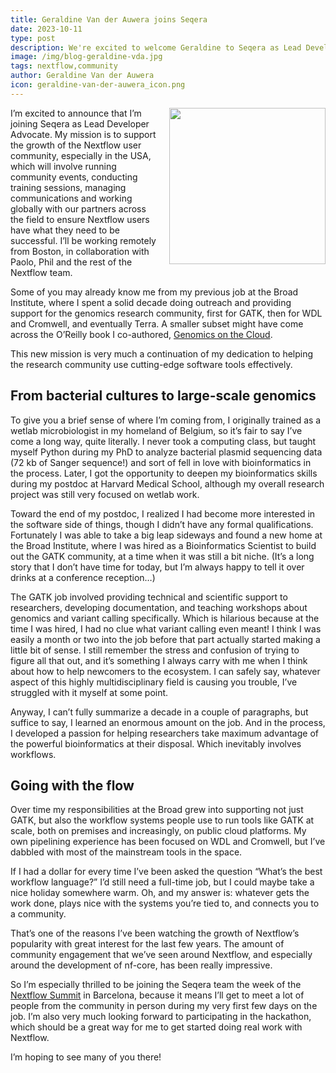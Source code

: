 ```yaml
---
title: Geraldine Van der Auwera joins Seqera
date: 2023-10-11
type: post
description: We're excited to welcome Geraldine to Seqera as Lead Developer Advocate to help the Nextflow community in the USA grow and thrive!
image: /img/blog-geraldine-vda.jpg
tags: nextflow,community
author: Geraldine Van der Auwera
icon: geraldine-van-der-auwera_icon.png
---
```


<img src="/img/geraldine-van-der-auwera.jpg" style="float:right;width:250px;margin: 0 0 15px 15px"></img>

I’m excited to announce that I’m joining Seqera as Lead Developer Advocate. My mission is to support the growth of the Nextflow user community, especially in the USA, which will involve running community events, conducting training sessions, managing communications and working globally with our partners across the field to ensure Nextflow users have what they need to be successful. I’ll be working remotely from Boston, in collaboration with Paolo, Phil and the rest of the Nextflow team.

Some of you may already know me from my previous job at the Broad Institute, where I spent a solid decade doing outreach and providing support for the genomics research community, first for GATK, then for WDL and Cromwell, and eventually Terra. A smaller subset might have come across the O’Reilly book I co-authored, [Genomics on the Cloud](https://www.oreilly.com/library/view/genomics-in-the/9781491975183/).

This new mission is very much a continuation of my dedication to helping the research community use cutting-edge software tools effectively.

## From bacterial cultures to large-scale genomics

To give you a brief sense of where I’m coming from, I originally trained as a wetlab microbiologist in my homeland of Belgium, so it’s fair to say I’ve come a long way, quite literally. I never took a computing class, but taught myself Python during my PhD to analyze bacterial plasmid sequencing data (72 kb of Sanger sequence!) and sort of fell in love with bioinformatics in the process. Later, I got the opportunity to deepen my bioinformatics skills during my postdoc at Harvard Medical School, although my overall research project was still very focused on wetlab work.

Toward the end of my postdoc, I realized I had become more interested in the software side of things, though I didn’t have any formal qualifications. Fortunately I was able to take a big leap sideways and found a new home at the Broad Institute, where I was hired as a Bioinformatics Scientist to build out the GATK community, at a time when it was still a bit niche. (It’s a long story that I don’t have time for today, but I’m always happy to tell it over drinks at a conference reception…)

The GATK job involved providing technical and scientific support to researchers, developing documentation, and teaching workshops about genomics and variant calling specifically. Which is hilarious because at the time I was hired, I had no clue what variant calling even meant! I think I was easily a month or two into the job before that part actually started making a little bit of sense. I still remember the stress and confusion of trying to figure all that out, and it’s something I always carry with me when I think about how to help newcomers to the ecosystem. I can safely say, whatever aspect of this highly multidisciplinary field is causing you trouble, I’ve struggled with it myself at some point.

Anyway, I can’t fully summarize a decade in a couple of paragraphs, but suffice to say, I learned an enormous amount on the job. And in the process, I developed a passion for helping researchers take maximum advantage of the powerful bioinformatics at their disposal. Which inevitably involves workflows.

## Going with the flow

Over time my responsibilities at the Broad grew into supporting not just GATK, but also the workflow systems people use to run tools like GATK at scale, both on premises and increasingly, on public cloud platforms. My own pipelining experience has been focused on WDL and Cromwell, but I’ve dabbled with most of the mainstream tools in the space.

If I had a dollar for every time I’ve been asked the question “What’s the best workflow language?” I’d still need a full-time job, but I could maybe take a nice holiday somewhere warm. Oh, and my answer is: whatever gets the work done, plays nice with the systems you’re tied to, and connects you to a community.

That’s one of the reasons I’ve been watching the growth of Nextflow’s popularity with great interest for the last few years. The amount of community engagement that we’ve seen around Nextflow, and especially around the development of nf-core, has been really impressive.

So I’m especially thrilled to be joining the Seqera team the week of the [Nextflow Summit](https://summit.nextflow.io/) in Barcelona, because it means I’ll get to meet a lot of people from the community in person during my very first few days on the job. I’m also very much looking forward to participating in the hackathon, which should be a great way for me to get started doing real work with Nextflow.

I’m hoping to see many of you there!
